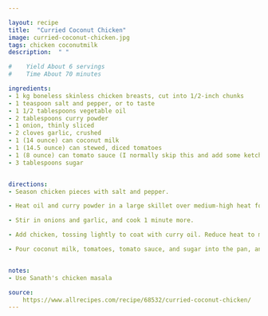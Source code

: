```yaml
---

layout: recipe
title:  "Curried Coconut Chicken"
image: curried-coconut-chicken.jpg
tags: chicken coconutmilk
description:  " "

#    Yield About 6 servings
#    Time About 70 minutes

ingredients:
- 1 kg boneless skinless chicken breasts, cut into 1/2-inch chunks
- 1 teaspoon salt and pepper, or to taste
- 1 1/2 tablespoons vegetable oil
- 2 tablespoons curry powder
- 1 onion, thinly sliced
- 2 cloves garlic, crushed
- 1 (14 ounce) can coconut milk
- 1 (14.5 ounce) can stewed, diced tomatoes
- 1 (8 ounce) can tomato sauce (I normally skip this and add some ketchup or more tomatoes)
- 3 tablespoons sugar


directions:
- Season chicken pieces with salt and pepper.

- Heat oil and curry powder in a large skillet over medium-high heat for two minutes. 

- Stir in onions and garlic, and cook 1 minute more. 

- Add chicken, tossing lightly to coat with curry oil. Reduce heat to medium, and cook for 7 to 10 minutes, or until chicken is no longer pink in center and juices run clear.

- Pour coconut milk, tomatoes, tomato sauce, and sugar into the pan, and stir to combine. Cover and simmer, stirring occasionally, approximately 30 to 40 minutes. 


notes:    
- Use Sanath's chicken masala

source: 
    https://www.allrecipes.com/recipe/68532/curried-coconut-chicken/
---
```

